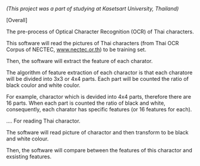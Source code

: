 *(This project was a part of studying at Kasetsart University, Thailand)*

[Overall]

The pre-process of Optical Character Recognition (OCR) of Thai characters.

This software will read the pictures of Thai characters (from Thai OCR Corpus of NECTEC, www.nectec.or.th) to be training set.

Then, the software will extract the feature of each charator.

The algorithm of feature extraction of each charactor is that each charatore will be divided into 3x3 or 4x4 parts. Each part will be counted the ratio of black coulor and white coulor.

For example, charactor which is devided into 4x4 parts, therefore there are 16 parts. When each part is counted the ratio of black and white, consequently, each charator has specific features (or 16 features for each).

....
For reading Thai charactor. 

The software will read picture of charactor and then transform to be black and white colour.

Then, the software will compare between the features of this charactor and exsisting features.
